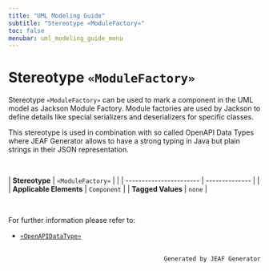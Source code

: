 ```yaml
---
title: "UML Modeling Guide"
subtitle: "Stereotype «ModuleFactory»"
toc: false
menubar: uml_modeling_guide_menu
---
```


# Stereotype `«ModuleFactory»`
Stereotype `«ModuleFactory»` can be used to mark a component in the UML model as Jackson Module Factory. Module factories are used by Jackson to define details like special serializers and deserializers for specific classes.

This stereotype is used in combination with so called OpenAPI Data Types where JEAF Generator allows to have a strong typing in Java but plain strings in their JSON representation.

<br>

| **Stereotype**          | `«ModuleFactory»` | |
| ----------------------- | -------------- | |
| **Applicable Elements** | `Component`        |
| **Tagged Values**       | `none`           |

<br>

For further information please refer to:
- [`«OpenAPIDataType»`](/uml-modeling-guide/jmm/OpenAPIDataType)


<br>

<div style="text-align: right"><code>Generated by JEAF Generator</code></div>

    